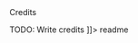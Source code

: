 <snippet>
  <content><![CDATA[
# ${1:BTCvalue}
A twitter bot that will post the current price of bitcoin along with a graph every 30 mins.
## Installation
### Requirements:
[lxml](https://pypi.python.org/pypi/lxml/3.2.3#downloads)
[coinmarketcap](https://pypi.python.org/pypi/lxml/3.2.3#downloads)
[bitcoin-price-api](https://pypi.python.org/pypi/lxml/3.2.3#downloads)
[tweepy](http://www.tweepy.org/)
To install this simply edit the 'XXXXXX' to your own keys.
## Usage
Run the file.
It is recommened that this is ran on a computer seperate to your own such as a VPS in order for it to be ran 24 hours per day

## Credits
TODO: Write credits
]]></content>
  <tabTrigger>readme</tabTrigger>
</snippet>
